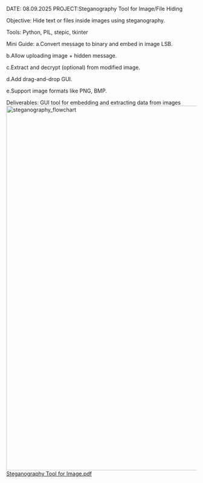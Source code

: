 DATE: 08.09.2025
PROJECT:Steganography Tool for Image/File Hiding
          
 Objective: Hide text or files inside images using steganography.
 
 Tools: Python, PIL, stepic, tkinter
 
 Mini Guide:
 a.Convert message to binary and embed in image LSB.
 
 b.Allow uploading image + hidden message.
 
 c.Extract and decrypt (optional) from modified image.
 
 d.Add drag-and-drop GUI.
 
 e.Support image formats like PNG, BMP.
 
 Deliverables: GUI tool for embedding and extracting data from images<img width="1280" height="964" alt="steganography_flowchart" src="https://github.com/user-attachments/assets/39e634c4-b047-43ea-9894-c6c2ff3371dd" />
[Steganography Tool for Image.pdf](https://github.com/user-attachments/files/22215008/Steganography.Tool.for.Image.pdf)







